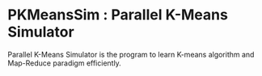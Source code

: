 PKMeansSim : Parallel K-Means Simulator
==========

Parallel K-Means Simulator is the program to learn K-means algorithm and Map-Reduce paradigm efficiently.
